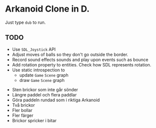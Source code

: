 # Arkanoid Clone in D.

Just type `dub` to run.

## TODO
- Use `SDL_Joystick` API
- Adjust moves of balls so they don't go outside the border.
- Record sound effects sounds and play upon events such as bounce
- Add rotation property to entities. Check how SDL represents rotation.
- Use static introspection to
  - update `Game` `Scene` graph
  - draw `Game` `Scene` graph
+ Sten brickor som inte går sönder
+ Längre paddel och flera paddlar
+ Göra paddeln rundad som i riktiga Arkanoid
+ Två brickor
+ Fler bollar
+ Fler färger
+ Brickor spricker i bitar

<!-- Local Variables: -->
<!-- gptel-model: grok-beta -->
<!-- gptel--backend-name: "xAI" -->
<!-- gptel--bounds: nil -->
<!-- End: -->
